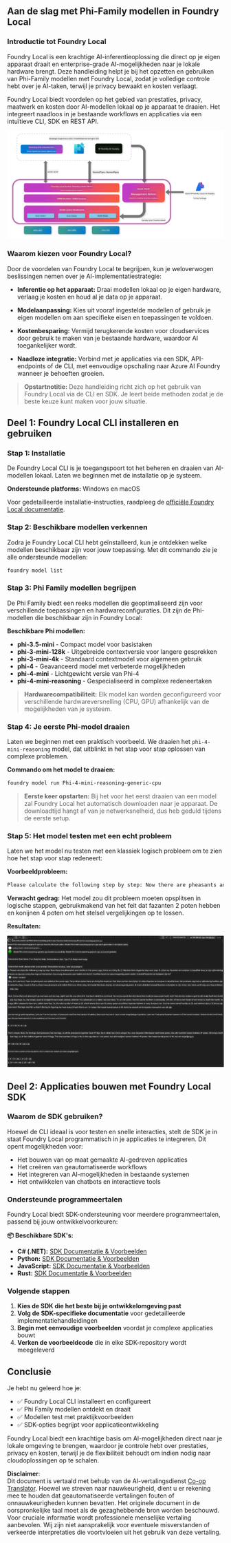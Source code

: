 <!--
CO_OP_TRANSLATOR_METADATA:
{
  "original_hash": "52973a5680a65a810aa80b7036afd31f",
  "translation_date": "2025-07-16T19:48:22+00:00",
  "source_file": "md/01.Introduction/02/07.FoundryLocal.md",
  "language_code": "nl"
}
-->
## Aan de slag met Phi-Family modellen in Foundry Local

### Introductie tot Foundry Local

Foundry Local is een krachtige AI-inferentieoplossing die direct op je eigen apparaat draait en enterprise-grade AI-mogelijkheden naar je lokale hardware brengt. Deze handleiding helpt je bij het opzetten en gebruiken van Phi-Family modellen met Foundry Local, zodat je volledige controle hebt over je AI-taken, terwijl je privacy bewaakt en kosten verlaagt.

Foundry Local biedt voordelen op het gebied van prestaties, privacy, maatwerk en kosten door AI-modellen lokaal op je apparaat te draaien. Het integreert naadloos in je bestaande workflows en applicaties via een intuïtieve CLI, SDK en REST API.


![arch](../../../../../translated_images/foundry-local-arch.8823e321dd8258d7d68815ddb0153503587142ff32e6997041c7cf0c9df24b49.nl.png)

### Waarom kiezen voor Foundry Local?

Door de voordelen van Foundry Local te begrijpen, kun je weloverwogen beslissingen nemen over je AI-implementatiestrategie:

- **Inferentie op het apparaat:** Draai modellen lokaal op je eigen hardware, verlaag je kosten en houd al je data op je apparaat.

- **Modelaanpassing:** Kies uit vooraf ingestelde modellen of gebruik je eigen modellen om aan specifieke eisen en toepassingen te voldoen.

- **Kostenbesparing:** Vermijd terugkerende kosten voor cloudservices door gebruik te maken van je bestaande hardware, waardoor AI toegankelijker wordt.

- **Naadloze integratie:** Verbind met je applicaties via een SDK, API-endpoints of de CLI, met eenvoudige opschaling naar Azure AI Foundry wanneer je behoeften groeien.

> **Opstartnotitie:** Deze handleiding richt zich op het gebruik van Foundry Local via de CLI en SDK. Je leert beide methoden zodat je de beste keuze kunt maken voor jouw situatie.

## Deel 1: Foundry Local CLI installeren en gebruiken

### Stap 1: Installatie

De Foundry Local CLI is je toegangspoort tot het beheren en draaien van AI-modellen lokaal. Laten we beginnen met de installatie op je systeem.

**Ondersteunde platforms:** Windows en macOS

Voor gedetailleerde installatie-instructies, raadpleeg de [officiële Foundry Local documentatie](https://github.com/microsoft/Foundry-Local/blob/main/README.md).

### Stap 2: Beschikbare modellen verkennen

Zodra je Foundry Local CLI hebt geïnstalleerd, kun je ontdekken welke modellen beschikbaar zijn voor jouw toepassing. Met dit commando zie je alle ondersteunde modellen:


```bash
foundry model list
```

### Stap 3: Phi Family modellen begrijpen

De Phi Family biedt een reeks modellen die geoptimaliseerd zijn voor verschillende toepassingen en hardwareconfiguraties. Dit zijn de Phi-modellen die beschikbaar zijn in Foundry Local:

**Beschikbare Phi modellen:** 

- **phi-3.5-mini** - Compact model voor basistaken
- **phi-3-mini-128k** - Uitgebreide contextversie voor langere gesprekken
- **phi-3-mini-4k** - Standaard contextmodel voor algemeen gebruik
- **phi-4** - Geavanceerd model met verbeterde mogelijkheden
- **phi-4-mini** - Lichtgewicht versie van Phi-4
- **phi-4-mini-reasoning** - Gespecialiseerd in complexe redeneertaken

> **Hardwarecompatibiliteit:** Elk model kan worden geconfigureerd voor verschillende hardwareversnelling (CPU, GPU) afhankelijk van de mogelijkheden van je systeem.

### Stap 4: Je eerste Phi-model draaien

Laten we beginnen met een praktisch voorbeeld. We draaien het `phi-4-mini-reasoning` model, dat uitblinkt in het stap voor stap oplossen van complexe problemen.


**Commando om het model te draaien:**

```bash
foundry model run Phi-4-mini-reasoning-generic-cpu
```

> **Eerste keer opstarten:** Bij het voor het eerst draaien van een model zal Foundry Local het automatisch downloaden naar je apparaat. De downloadtijd hangt af van je netwerksnelheid, dus heb geduld tijdens de eerste setup.

### Stap 5: Het model testen met een echt probleem

Laten we het model nu testen met een klassiek logisch probleem om te zien hoe het stap voor stap redeneert:

**Voorbeeldprobleem:**

```txt
Please calculate the following step by step: Now there are pheasants and rabbits in the same cage, there are thirty-five heads on top and ninety-four legs on the bottom, how many pheasants and rabbits are there?
```

**Verwacht gedrag:** Het model zou dit probleem moeten opsplitsen in logische stappen, gebruikmakend van het feit dat fazanten 2 poten hebben en konijnen 4 poten om het stelsel vergelijkingen op te lossen.

**Resultaten:**

![cli](../../../../../translated_images/cli.862ec6b55c2b5d916093866d4df99190150d4198fd33ab79e586f9d6f5403089.nl.png)

## Deel 2: Applicaties bouwen met Foundry Local SDK

### Waarom de SDK gebruiken?

Hoewel de CLI ideaal is voor testen en snelle interacties, stelt de SDK je in staat Foundry Local programmatisch in je applicaties te integreren. Dit opent mogelijkheden voor:

- Het bouwen van op maat gemaakte AI-gedreven applicaties
- Het creëren van geautomatiseerde workflows
- Het integreren van AI-mogelijkheden in bestaande systemen
- Het ontwikkelen van chatbots en interactieve tools

### Ondersteunde programmeertalen

Foundry Local biedt SDK-ondersteuning voor meerdere programmeertalen, passend bij jouw ontwikkelvoorkeuren:

**📦 Beschikbare SDK's:**

- **C# (.NET):** [SDK Documentatie & Voorbeelden](https://github.com/microsoft/Foundry-Local/tree/main/sdk/cs)
- **Python:** [SDK Documentatie & Voorbeelden](https://github.com/microsoft/Foundry-Local/tree/main/sdk/python)
- **JavaScript:** [SDK Documentatie & Voorbeelden](https://github.com/microsoft/Foundry-Local/tree/main/sdk/js)
- **Rust:** [SDK Documentatie & Voorbeelden](https://github.com/microsoft/Foundry-Local/tree/main/sdk/rust)

### Volgende stappen

1. **Kies de SDK die het beste bij je ontwikkelomgeving past**
2. **Volg de SDK-specifieke documentatie** voor gedetailleerde implementatiehandleidingen
3. **Begin met eenvoudige voorbeelden** voordat je complexe applicaties bouwt
4. **Verken de voorbeeldcode** die in elke SDK-repository wordt meegeleverd

## Conclusie

Je hebt nu geleerd hoe je:
- ✅ Foundry Local CLI installeert en configureert
- ✅ Phi Family modellen ontdekt en draait
- ✅ Modellen test met praktijkvoorbeelden
- ✅ SDK-opties begrijpt voor applicatieontwikkeling

Foundry Local biedt een krachtige basis om AI-mogelijkheden direct naar je lokale omgeving te brengen, waardoor je controle hebt over prestaties, privacy en kosten, terwijl je de flexibiliteit behoudt om indien nodig naar cloudoplossingen op te schalen.

**Disclaimer**:  
Dit document is vertaald met behulp van de AI-vertalingsdienst [Co-op Translator](https://github.com/Azure/co-op-translator). Hoewel we streven naar nauwkeurigheid, dient u er rekening mee te houden dat geautomatiseerde vertalingen fouten of onnauwkeurigheden kunnen bevatten. Het originele document in de oorspronkelijke taal moet als de gezaghebbende bron worden beschouwd. Voor cruciale informatie wordt professionele menselijke vertaling aanbevolen. Wij zijn niet aansprakelijk voor eventuele misverstanden of verkeerde interpretaties die voortvloeien uit het gebruik van deze vertaling.